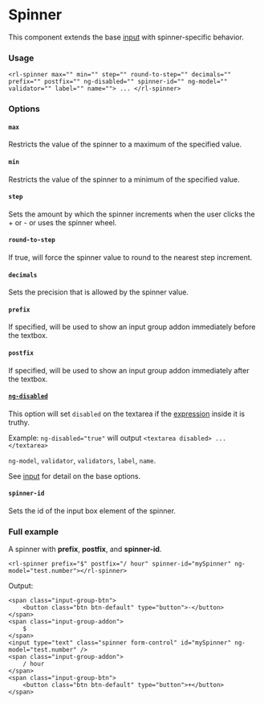 # Spinner
This component extends the base [input](../input/input.md) with spinner-specific behavior.

### Usage
```
<rl-spinner max="" min="" step="" round-to-step="" decimals="" prefix="" postfix="" ng-disabled="" spinner-id="" ng-model="" validator="" label="" name=""> ... </rl-spinner>
```
### Options

#### `max`

Restricts the value of the spinner to a maximum of the specified value.

#### `min`

Restricts the value of the spinner to a minimum of the specified value.

#### `step`

Sets the amount by which the spinner increments when the user clicks the + or - or uses the spinner wheel.

#### `round-to-step`

If true, will force the spinner value to round to the nearest step increment.

#### `decimals`

Sets the precision that is allowed by the spinner value.

#### `prefix`

If specified, will be used to show an input group addon immediately before the textbox.

#### `postfix`

If specified, will be used to show an input group addon immediately after the textbox.

#### [`ng-disabled`](https://docs.angularjs.org/api/ng/directive/ngDisabled)

This option will set `disabled` on the textarea if the [expression](https://docs.angularjs.org/guide/expression) inside it is truthy.

Example: `ng-disabled="true"` will output `<textarea disabled> ... </textarea>`

`ng-model`, `validator`, `validators`, `label`, `name`.

See [input](../input/input.md) for detail on the base options.

#### `spinner-id`

Sets the id of the input box element of the spinner.

### Full example
A spinner with **prefix**, **postfix**, and **spinner-id**.
```
<rl-spinner prefix="$" postfix="/ hour" spinner-id="mySpinner" ng-model="test.number"></rl-spinner>
```
Output:
```
<span class="input-group-btn">
	<button class="btn btn-default" type="button">-</button>
</span>
<span class="input-group-addon">
	$
</span>
<input type="text" class="spinner form-control" id="mySpinner" ng-model="test.number" />
<span class="input-group-addon">
	/ hour
</span>
<span class="input-group-btn">
	<button class="btn btn-default" type="button">+</button>
</span>
```